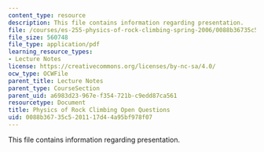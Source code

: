 ```yaml
---
content_type: resource
description: This file contains information regarding presentation.
file: /courses/es-255-physics-of-rock-climbing-spring-2006/0088b36735c5201117d44a95bf978f07_MITES_255S06_oqs_pres.pdf
file_size: 560748
file_type: application/pdf
learning_resource_types:
- Lecture Notes
license: https://creativecommons.org/licenses/by-nc-sa/4.0/
ocw_type: OCWFile
parent_title: Lecture Notes
parent_type: CourseSection
parent_uid: a6983d23-967e-f354-721b-c9edd87ca561
resourcetype: Document
title: Physics of Rock Climbing Open Questions
uid: 0088b367-35c5-2011-17d4-4a95bf978f07
---
```

This file contains information regarding presentation.